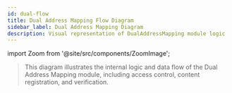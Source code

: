 ```yaml
---
id: dual-flow
title: Dual Address Mapping Flow Diagram
sidebar_label: Dual Address Mapping Diagram
description: Visual representation of DualAddressMapping module logic
---
```


import Zoom from '@site/src/components/ZoomImage';

<Zoom src="/digram/dual.svg" alt="Dual Address Mapping Module Flow Diagram" />

> This diagram illustrates the internal logic and data flow of the Dual Address Mapping module, including access control, content registration, and verification.
